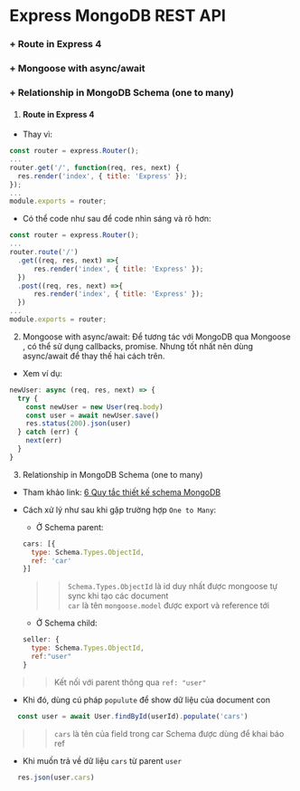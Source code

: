 # Express MongoDB REST API
### + Route in Express 4
### + Mongoose with async/await
### + Relationship in MongoDB Schema  (one to many)

1. #### Route in Express 4
- Thay vì:
```js
const router = express.Router();
...
router.get('/', function(req, res, next) {
  res.render('index', { title: 'Express' });
});
...
module.exports = router;
```
- Có thể code như sau để  code nhìn sáng và rõ hơn:
```js
const router = express.Router();
...
router.route('/')
  .get((req, res, next) =>{
      res.render('index', { title: 'Express' });
  })
  .post((req, res, next) =>{
      res.render('index', { title: 'Express' });
  })
...
module.exports = router;
```
2. Mongoose with async/await: Để tương tác với MongoDB qua Mongoose , có thể sử dụng callbacks, promise. Nhưng tốt nhất nên dùng async/await để thay thế hai cách trên.
- Xem ví dụ:
```js
newUser: async (req, res, next) => {
  try {
    const newUser = new User(req.body)
    const user = await newUser.save()
    res.status(200).json(user)
  } catch (err) {
    next(err)
  }
}
```

3. Relationship in MongoDB Schema  (one to many)
- Tham khảo link: [6 Quy tắc thiết kế schema MongoDB](https://techmaster.vn/posts/33636/hoc-lap-trinh-mongodb-truc-tuyen)

- Cách xử lý như sau khi gặp trường hợp `One to Many`:
  - Ở Schema parent:
  ```js
  cars: [{
    type: Schema.Types.ObjectId,
    ref: 'car'
  }]
  ```
  >> `Schema.Types.ObjectId` là id duy nhất được mongoose tự sync khi tạo các document<br>
  >> `car` là tên  `mongoose.model` được export và reference tới

    - Ở Schema child:
    ```js
    seller: {
      type: Schema.Types.ObjectId,
      ref:"user"
    }
    ```
>> Kết nối với parent thông qua `ref: "user"`

  - Khi đó, dùng cú pháp `populute` để show dữ liệu của document con
  ```js
    const user = await User.findById(userId).populate('cars')
  ```
  >>`cars` là tên của field trong car Schema được dùng để khai báo ref

  - Khi muốn trả về dữ liệu `cars` từ parent `user`
  ```js
    res.json(user.cars)
  ```
